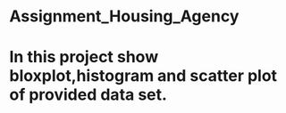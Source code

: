 # Assignment_Housing_Agency
# In this project show bloxplot,histogram and scatter plot of provided data set.
